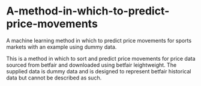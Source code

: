 # A-method-in-which-to-predict-price-movements
A machine learning method in which to predict price movements for sports markets with an example using dummy data.

This is a method in which to sort and predict price movements for price data sourced from betfair and downloaded using betfair leightweight. The supplied data is dummy data and is
designed to represent betfair historical data but cannot be described as such.
